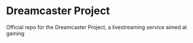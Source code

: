 # Dreamcaster Project
 Official repo for the Dreamcaster Project, a livestreaming service aimed at gaming
